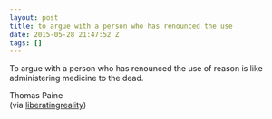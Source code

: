 ```yaml
---
layout: post
title: to argue with a person who has renounced the use
date: 2015-05-28 21:47:52 Z
tags: []
---
```

To argue with a person who has renounced the use of reason is like administering medicine to the dead.

Thomas Paine  
(via [liberatingreality](http://liberatingreality.com/))

